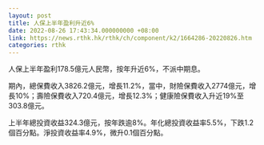 ```yaml
---
layout: post
title: 人保上半年盈利升近6%
date: 2022-08-26 17:43:34.000000000 +08:00
link: https://news.rthk.hk/rthk/ch/component/k2/1664286-20220826.htm
categories: rthk
---
```


人保上半年盈利178.5億元人民幣，按年升近6%，不派中期息。

期內，總保費收入3826.2億元，增長11.2%，當中，財險保費收入2774億元，增長10%；壽險保費收入720.4億元，增長12.3%；健康險保費收入升近19%至303.8億元。

上半年總投資收益324.3億元，按年跌逾8%。年化總投資收益率5.5%，下跌1.2個百分點。淨投資收益率4.9%，微升0.1個百分點。
